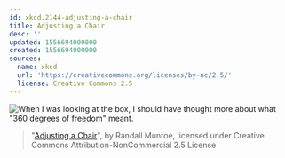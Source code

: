 ```yaml
---
id: xkcd.2144-adjusting-a-chair
title: Adjusting a Chair
desc: ''
updated: 1556694000000
created: 1556694000000
sources:
  name: xkcd
  url: 'https://creativecommons.org/licenses/by-nc/2.5/'
  license: Creative Commons 2.5
---
```

![When I was looking at the box, I should have thought more about what "360 degrees of freedom" meant.](https://imgs.xkcd.com/comics/adjusting_a_chair.png)
> "[Adjusting a Chair](https://xkcd.com/2144/)", by Randall Munroe, licensed under Creative Commons Attribution-NonCommercial 2.5 License
